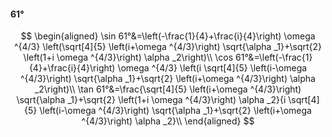 #### 61°

$$
\begin{aligned}
\sin 61°&=\left(-\frac{1}{4}+\frac{i}{4}\right) \omega ^{4/3} \left(\sqrt[4]{5} \left(i+\omega ^{4/3}\right) \sqrt{\alpha _1}+\sqrt{2} \left(1+i \omega ^{4/3}\right)
\alpha _2\right)\\
\cos 61°&=\left(-\frac{1}{4}+\frac{i}{4}\right) \omega ^{4/3} \left(i \sqrt[4]{5} \left(i-\omega ^{4/3}\right) \sqrt{\alpha _1}+\sqrt{2} \left(i+\omega ^{4/3}\right)
\alpha _2\right)\\
\tan 61°&=\frac{\sqrt[4]{5} \left(i+\omega ^{4/3}\right) \sqrt{\alpha _1}+\sqrt{2} \left(1+i \omega ^{4/3}\right) \alpha _2}{i \sqrt[4]{5} \left(i-\omega ^{4/3}\right)
\sqrt{\alpha _1}+\sqrt{2} \left(i+\omega ^{4/3}\right) \alpha _2}\\
\end{aligned}
$$

